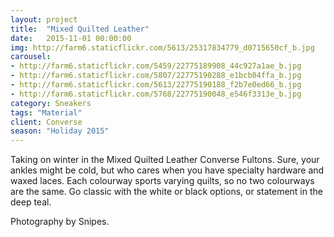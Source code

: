 ```yaml
---
layout: project
title:  "Mixed Quilted Leather"
date:   2015-11-01 00:00:00
img: http://farm6.staticflickr.com/5613/25317834779_d0715650cf_b.jpg
carousel:
- http://farm6.staticflickr.com/5459/22775189908_44c927a1ae_b.jpg
- http://farm6.staticflickr.com/5807/22775190288_e1bcb04ffa_b.jpg
- http://farm6.staticflickr.com/5613/22775190188_f2b7e0ed66_b.jpg
- http://farm6.staticflickr.com/5768/22775190048_e546f3313e_b.jpg
category: Sneakers
tags: "Material"
client: Converse
season: "Holiday 2015"
---
```

Taking on winter in the Mixed Quilted Leather Converse Fultons. Sure, your ankles might be cold, but who cares when you have specialty hardware and waxed laces. Each colourway sports varying quilts, so no two colourways are the same. Go classic with the white or black options, or statement in the deep teal. 

Photography by Snipes. 

